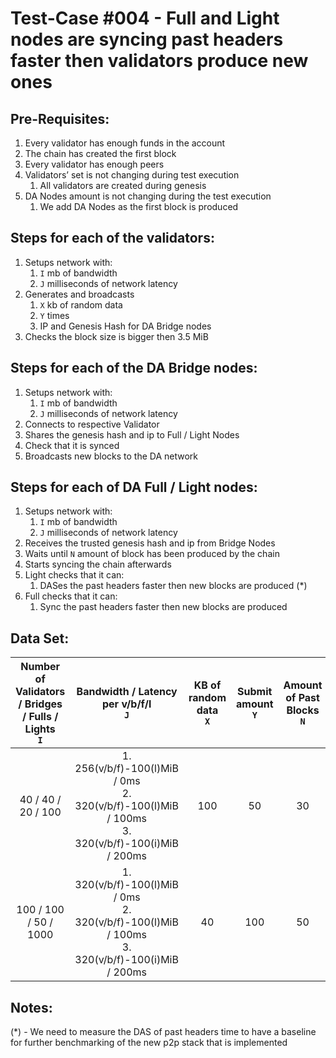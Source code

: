 # Test-Case #004 - Full and Light nodes are syncing past headers faster then validators produce new ones

## Pre-Requisites:

1. Every validator has enough funds in the account
2. The chain has created the first block
3. Every validator has enough peers
4. Validators’ set is not changing during test execution
   1. All validators are created during genesis
5. DA Nodes amount is not changing during the test execution
   1. We add DA Nodes as the first block is produced

## Steps for each of the validators:

1. Setups network with:
   1. `I` mb of bandwidth
   2. `J` milliseconds of network latency
2. Generates and broadcasts
   1. `X` kb of random data
   2. `Y` times
   3. IP and Genesis Hash for DA Bridge nodes
3. Checks the block size is bigger then 3.5 MiB

## Steps for each of the DA Bridge nodes:

1. Setups network with:
   1. `I` mb of bandwidth
   2. `J` milliseconds of network latency
2. Connects to respective Validator
3. Shares the genesis hash and ip to Full / Light Nodes
4. Check that it is synced
5. Broadcasts new blocks to the DA network

## Steps for each of DA Full / Light nodes:

1. Setups network with:
   1. `I` mb of bandwidth
   2. `J` milliseconds of network latency
2. Receives the trusted genesis hash and ip from Bridge Nodes
3. Waits until `N` amount of block has been produced by the chain
4. Starts syncing the chain afterwards
5. Light checks that it can:
   1. DASes the past headers faster then new blocks are produced (\*)
6. Full checks that it can:
   1. Sync the past headers faster then new blocks are produced

## Data Set:

| Number of Validators / Bridges / Fulls / Lights <br /> `I` |                                Bandwidth / Latency per v/b/f/l <br /> `J`                                | KB of random data <br />`X` | Submit amount <br />`Y` | Amount of Past Blocks <br />`N` |
| :--------------------------------------------------------: | :------------------------------------------------------------------------------------------------------: | :-------------------------: | :---------------------: | :-----------------------------: |
|                     40 / 40 / 20 / 100                     | 1. 256(v/b/f)-100(l)MiB / 0ms <br />2. 320(v/b/f)-100(l)MiB / 100ms<br />3. 320(v/b/f)-100(i)MiB / 200ms |             100             |           50            |               30                |
|                   100 / 100 / 50 / 1000                    | 1. 320(v/b/f)-100(l)MiB / 0ms<br />2. 320(v/b/f)-100(l)MiB / 100ms<br />3. 320(v/b/f)-100(i)MiB / 200ms  |             40              |           100           |               50                |

## Notes:

(\*) - We need to measure the DAS of past headers time to have a baseline for further benchmarking of the new p2p stack that is implemented
